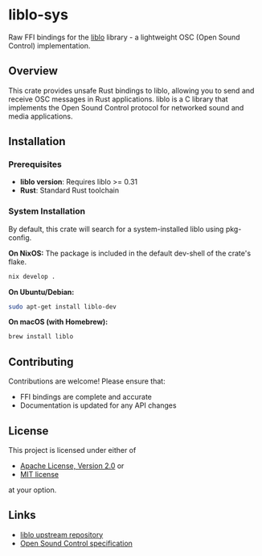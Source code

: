 # liblo-sys

Raw FFI bindings for the [liblo](https://github.com/radarsat1/liblo) library - a lightweight OSC (Open Sound Control) implementation.

## Overview

This crate provides unsafe Rust bindings to liblo, allowing you to send and receive OSC messages in Rust applications. liblo is a C library that implements the Open Sound Control protocol for networked sound and media applications.

## Installation

### Prerequisites

- **liblo version**: Requires liblo >= 0.31
- **Rust**: Standard Rust toolchain

### System Installation

By default, this crate will search for a system-installed liblo using pkg-config.

**On NixOS:**
The package is included in the default dev-shell of the crate's flake.
```bash
nix develop .
```

**On Ubuntu/Debian:**
```bash
sudo apt-get install liblo-dev
```

**On macOS (with Homebrew):**
```bash
brew install liblo
```

## Contributing

Contributions are welcome! Please ensure that:
- FFI bindings are complete and accurate
- Documentation is updated for any API changes

## License

This project is licensed under either of

- [Apache License, Version 2.0](LICENSE-APACHE) or
- [MIT license](LICENSE-MIT)

at your option.

## Links

- [liblo upstream repository](https://github.com/radarsat1/liblo)
- [Open Sound Control specification](http://opensoundcontrol.org/)
